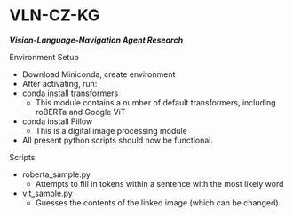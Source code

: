# VLN-CZ-KG
***Vision-Language-Navigation Agent Research***

Environment Setup
 - Download Miniconda, create environment
 - After activating, run:
  - conda install transformers
    - This module contains a number of default transformers, including roBERTa and Google ViT
  - conda install Pillow
    - This is a digital image processing module
 - All present python scripts should now be functional.

Scripts
- roberta_sample.py
  - Attempts to fill in <mask> tokens within a sentence with the most likely word
- vit_sample.py
  - Guesses the contents of the linked image (which can be changed).

